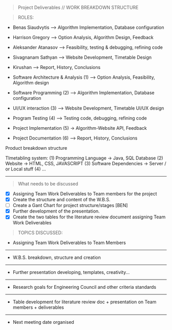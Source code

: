 > Project Deliverables // WORK BREAKDOWN STRUCTURE

> ROLES: 
* Benas Siaudvytis --> Algorithm Implementation, Database configuration
* Harrison Gregory --> Option Analysis, Algorithm Design, Feedback
* Aleksander Atanasov --> Feasibility, testing & debugging, refining code
* Sivagnanam Sathyan --> Website Development, Timetable Design
* Kirushan --> Report, History, Conclusions


* Software Architecture & Analysis (1) --> Option Analysis, Feasibility, Algorithm design
* Software Programming (2) --> Algorithm Implementation, Database configuration
* UI/UX interaction (3) --> Website Development, Timetable UI/UX design
* Program Testing (4) --> Testing code, debugging, refining code
* Project Implementation (5) -> Algorithm-Website API, Feedback
* Project Documentation (6) --> Report, History, Conclusions



Product breakdown structure

TImetabling system:
(1) Programming Language -> Java, SQL Database
(2) Website -> HTML, CSS, JAVASCRIPT
(3) Software Dependencies -> Server / or  Local stuff
(4) ...

---


> What needs to be discussed

- [x] Assigning Team Work Deliverables to Team members for the project
- [x] Create the structure and content of the W.B.S.
- [ ] Create a Gant Chart for project structure/stages [BEN]
- [x] Further development of the presentation.
- [x] Create the two tables for the literature review document assigning Team Work Deliverables

> TOPICS DISCUSSED:

* Assigning Team Work Deliverables to Team Members

---
* W.B.S. breakdown, structure and creation

---
* Further presentation developing, templates, creativity...

---
* Research goals for Engineering Council and other criteria standards

---
* Table development for literature review doc + presentation on Team members + deliverables

---
* Next meeting date organised
